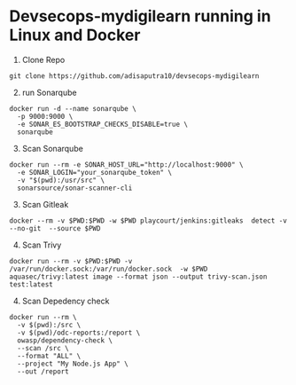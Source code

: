# Devsecops-mydigilearn running in Linux and  Docker

1. Clone Repo
```
git clone https://github.com/adisaputra10/devsecops-mydigilearn
```
2. run Sonarqube
```
docker run -d --name sonarqube \
  -p 9000:9000 \
  -e SONAR_ES_BOOTSTRAP_CHECKS_DISABLE=true \
  sonarqube
```
3. Scan Sonarqube
```
docker run --rm -e SONAR_HOST_URL="http://localhost:9000" \
  -e SONAR_LOGIN="your_sonarqube_token" \
  -v "$(pwd):/usr/src" \
  sonarsource/sonar-scanner-cli
```
3. Scan Gitleak
```
docker --rm -v $PWD:$PWD -w $PWD playcourt/jenkins:gitleaks  detect -v --no-git  --source $PWD
```
4. Scan Trivy
```
docker run --rm -v $PWD:$PWD -v /var/run/docker.sock:/var/run/docker.sock  -w $PWD aquasec/trivy:latest image --format json --output trivy-scan.json test:latest
```
4. Scan Depedency check
```
docker run --rm \
  -v $(pwd):/src \
  -v $(pwd)/odc-reports:/report \
  owasp/dependency-check \
  --scan /src \
  --format "ALL" \
  --project "My Node.js App" \
  --out /report

```
